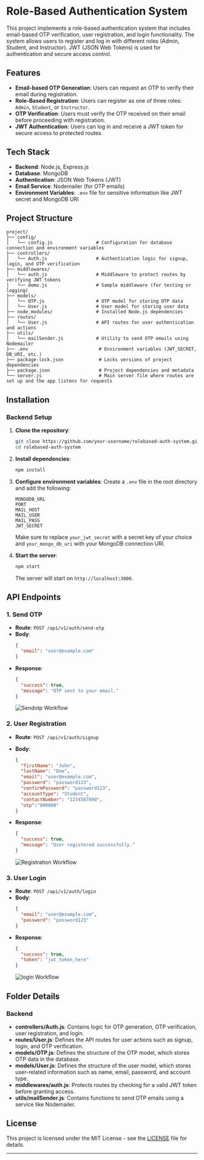 

# Role-Based Authentication System

This project implements a role-based authentication system that includes email-based OTP verification, user registration, and login functionality. The system allows users to register and log in with different roles (Admin, Student, and Instructor). JWT (JSON Web Tokens) is used for authentication and secure access control.

## Features
- **Email-based OTP Generation**: Users can request an OTP to verify their email during registration.
- **Role-Based Registration**: Users can register as one of three roles: `Admin`, `Student`, or `Instructor`.
- **OTP Verification**: Users must verify the OTP received on their email before proceeding with registration.
- **JWT Authentication**: Users can log in and receive a JWT token for secure access to protected routes.

## Tech Stack
- **Backend**: Node.js, Express.js
- **Database**: MongoDB
- **Authentication**: JSON Web Tokens (JWT)
- **Email Service**: Nodemailer (for OTP emails)
- **Environment Variables**: `.env` file for sensitive information like JWT secret and MongoDB URI

## Project Structure

```
project/
├── config/
│   └── config.js                # Configuration for database connection and environment variables
├── controllers/
│   └── Auth.js                  # Authentication logic for signup, login, and OTP verification
├── middlewares/
│   └── auth.js                  # Middleware to protect routes by verifying JWT tokens
│   └── demo.js                  # Sample middleware (for testing or logging)
├── models/
│   └── OTP.js                   # OTP model for storing OTP data
│   └── User.js                  # User model for storing user data
├── node_modules/                # Installed Node.js dependencies
├── routes/
│   └── User.js                  # API routes for user authentication and actions
├── utils/
│   └── mailSender.js            # Utility to send OTP emails using Nodemailer
├── .env                          # Environment variables (JWT_SECRET, DB_URI, etc.)
├── package-lock.json             # Locks versions of project dependencies
├── package.json                  # Project dependencies and metadata
└── server.js                     # Main server file where routes are set up and the app listens for requests
```

## Installation

### Backend Setup

1. **Clone the repository**:
   ```bash
   git clone https://github.com/your-username/rolebased-auth-system.git
   cd rolebased-auth-system
   ```

2. **Install dependencies**:
   ```bash
   npm install
   ```

3. **Configure environment variables**:
   Create a `.env` file in the root directory and add the following:
   ```plaintext
   MONGODB_URL
   PORT
   MAIL_HOST
   MAIL_USER
   MAIL_PASS
   JWT_SECRET
   
   ```
   Make sure to replace `your_jwt_secret` with a secret key of your choice and `your_mongo_db_uri` with your MongoDB connection URI.

4. **Start the server**:
   ```bash
   npm start
   ```
   The server will start on `http://localhost:3000`.

## API Endpoints

### 1. **Send OTP**
- **Route**: `POST /api/v1/auth/send-otp`
- **Body**: 
   ```json
   {
     "email": "user@example.com"
   }
   ```
- **Response**:
   ```json
   {
     "success": true,
     "message": "OTP sent to your email."
   }
   ```
   ![Sendotp Workflow](sendotp.JPG)


### 2. **User Registration**
- **Route**: `POST /api/v1/auth/signup`
- **Body**:
   ```json
   {
     "firstName": "John",
     "lastName": "Doe",
     "email": "user@example.com",
     "password": "password123",
     "confirmPassword": "password123",
     "accountType": "Student",
     "contactNumber": "1234567890",
     "otp":"000000"
   }
   ```
- **Response**:
   ```json
   {
     "success": true,
     "message": "User registered successfully."
   }
   ```

    ![Registration Workflow](signup.JPG)

### 3. **User Login**
- **Route**: `POST /api/v1/auth/login`
- **Body**:
   ```json
   {
     "email": "user@example.com",
     "password": "password123"
   }
   ```
- **Response**:
   ```json
   {
     "success": true,
     "token": "jwt_token_here"
   }
   ```
  ![login Workflow](login.JPG)

## Folder Details

### **Backend**
- **controllers/Auth.js**: Contains logic for OTP generation, OTP verification, user registration, and login.
- **routes/User.js**: Defines the API routes for user actions such as signup, login, and OTP verification.
- **models/OTP.js**: Defines the structure of the OTP model, which stores OTP data in the database.
- **models/User.js**: Defines the structure of the user model, which stores user-related information such as name, email, password, and account type.
- **middlewares/auth.js**: Protects routes by checking for a valid JWT token before granting access.
- **utils/mailSender.js**: Contains functions to send OTP emails using a service like Nodemailer.

## License

This project is licensed under the MIT License - see the [LICENSE](LICENSE) file for details.

---
